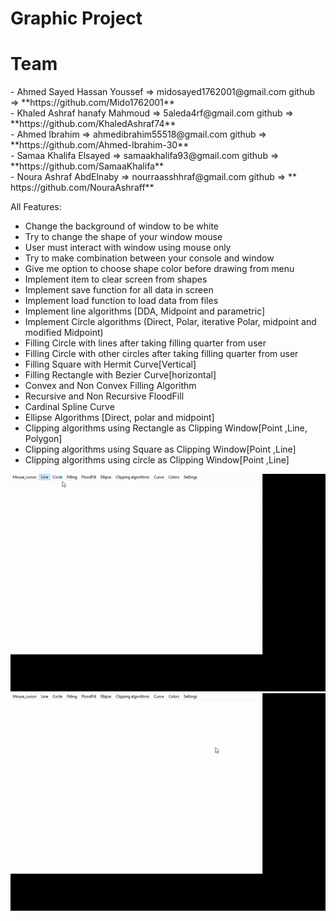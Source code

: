 # Graphic Project
<h1> Team </h1>
-  Ahmed Sayed Hassan Youssef => midosayed1762001@gmail.com      github => **https://github.com/Mido1762001** <br>
-  Khaled Ashraf hanafy Mahmoud => 5aleda4rf@gmail.com         github => **https://github.com/KhaledAshraf74** <br> 
-  Ahmed Ibrahim => ahmedibrahim55518@gmail.com   github => **https://github.com/Ahmed-Ibrahim-30** <br> 
-  Samaa Khalifa Elsayed => samaakhalifa93@gmail.com           github => **https://github.com/SamaaKhalifa** <br> 
-  Noura Ashraf AbdElnaby => nourraasshhraf@gmail.com          github => ** https://github.com/NouraAshraff** <br> 

All Features:
- Change the background of window to be white
- Try to change the shape of your window mouse
- User must interact with window using mouse only 
- Try to make combination between your console and window 
- Give me option to choose shape color before drawing from menu
- Implement item to clear screen from shapes
- Implement save function for all data in screen 
- Implement load function to load data from files
- Implement line algorithms [DDA, Midpoint and parametric]
- Implement Circle algorithms (Direct, Polar, iterative Polar, midpoint and 
modified Midpoint)
- Filling Circle with lines after taking filling quarter from user
- Filling Circle with other circles after taking filling quarter from user
- Filling Square with Hermit Curve[Vertical]
- Filling Rectangle with Bezier Curve[horizontal]
- Convex and Non Convex Filling Algorithm 
- Recursive and Non Recursive FloodFill
- Cardinal Spline Curve
- Ellipse Algorithms [Direct, polar and midpoint]
- Clipping algorithms using Rectangle as Clipping Window[Point ,Line, Polygon] 
- Clipping algorithms using Square as Clipping Window[Point ,Line]
- Clipping algorithms using circle as Clipping Window[Point ,Line]

![This is an image](https://github.com/Ahmed-Ibrahim-30/Graphics-Project/blob/master/screee1.gif?raw=true)
![This is an image](https://github.com/Ahmed-Ibrahim-30/Graphics-Project/blob/master/screen2.gif?raw=true)

